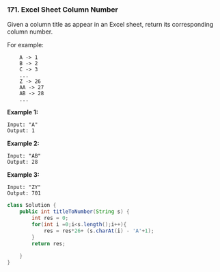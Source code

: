### 171. Excel Sheet Column Number

Given a column title as appear in an Excel sheet, return its corresponding column number.

For example:

```
    A -> 1
    B -> 2
    C -> 3
    ...
    Z -> 26
    AA -> 27
    AB -> 28 
    ...
```

**Example 1:**

```
Input: "A"
Output: 1
```

**Example 2:**

```
Input: "AB"
Output: 28
```

**Example 3:**

```
Input: "ZY"
Output: 701
```



~~~java
class Solution {
    public int titleToNumber(String s) {
        int res = 0;
        for(int i =0;i<s.length();i++){
            res = res*26+ (s.charAt(i) - 'A'+1);
        }
        return res;
        
    }
}
~~~